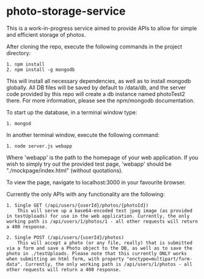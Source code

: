 photo-storage-service
=====================

This is a work-in-progress service aimed to provide APIs to allow for simple and efficient storage of photos.

After cloning the repo, execute the following commands in the project directory:

    1. npm install
    2. npm install -g mongodb

This will install all necessary dependencies, as well as to install mongodb globally. All DB files will be saved by default to /data/db, and the server code provided by this repo will create a db instance named photoTest2 there. For more information, please see the npm/mongodb documentation.


To start up the database, in a terminal window type:

    1. mongod
  
In another terminal window, execute the following command:

    1. node server.js webapp  
Where 'webapp' is the path to the homepage of your web application. If you wish to simply try out the provided test page, 'webapp' should be "./mockpage/index.html" (without quotations).

To view the page, navigate to localhost:3000 in your favourite browser.


Currently the only APIs with any functionality are the following:

    1. Single GET (/api/users/{userId}/photos/{photoId})
        This will serve up a base64-encoded test jpeg image (as provided in testUploads) for use in the web application. Currently, the only working path is /api/users/1/photos/1 - all other requests will return a 400 response.
        
    2. Single POST (/api/users/{userId}/photos)
        This will accept a photo (or any file, really) that is submitted via a form and save a Photo object to the DB, as well as to save the photo in ./testUploads. Please note that this currently ONLY works when submitting an html form, with property "enctype=multipart/form-data". Currently, the only working path is /api/users/1/photos - all other requests will return a 400 response.
